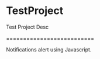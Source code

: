 TestProject
===========

Test Project Desc


==========================

Notifications alert using Javascript.
